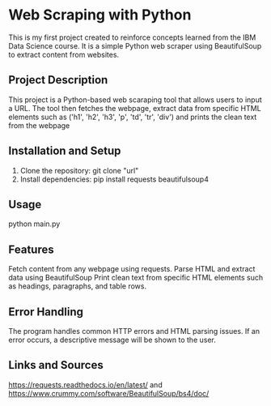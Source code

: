 # Web Scraping with Python 
  This is my first project created to reinforce concepts learned from the IBM Data Science course. It is a simple Python web scraper using     BeautifulSoup to extract content from websites.

## Project Description 
  This project is a Python-based web scaraping tool that allows users to input a URL. The tool then fetches the webpage, extract data from     specific HTML elements such as ('h1', 'h2', 'h3', 'p', 'td', 'tr', 'div') and prints the clean text from the webpage

## Installation and Setup
  1. Clone the repository:
     git clone "url"
  2. Install dependencies:
     pip install requests beautifulsoup4

## Usage
  python main.py

## Features
  Fetch content from any webpage using requests.
  Parse HTML and extract data using BeautifulSoup
  Print clean text from specific HTML elements such as headings, paragraphs, and table rows.

## Error Handling
  The program handles common HTTP errors and HTML parsing issues. If an error occurs, a descriptive message will be shown to the user.

## Links and Sources
  https://requests.readthedocs.io/en/latest/ and https://www.crummy.com/software/BeautifulSoup/bs4/doc/
  
